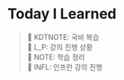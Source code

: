 # Today I Learned

> 📂 KDTNOTE: 국비 복습 </br>
> 📂 L_P: 강의 진행 상황 </br>
> 📂 NOTE: 학습 정리 </br>
> 📂 INFL: 인프런 강의 진행 </br>
